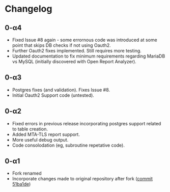# Changelog

## 0-α4
- Fixed Issue #8 again - some errornous code was introduced at some point that skips DB checks if not using Oauth2.
- Further Oauth2 fixes implemented. Still requires more testing.
- Updated documentation to fix minimum requirements regarding MariaDB vs MySQL (initially discovered with Open Report Analyzer).

## 0-α3
- Postgres fixes (and validation). Fixes Issue #8.
- Initial Oauth2 Support code (untested).

## 0-α2
- Fixed errors in previous release incorporating postgres support related to table creation.
- Added MTA-TLS report support.
- More useful debug output.
- Code consolodation (eg, subroutine repetative code).

## 0-α1
- Fork renamed
- Incorporate changes made to original repository after fork ([commit 51ba1de](https://github.com/userjack6880/Open-Report-Parser/commit/51ba1de8521559647ebe4b8a1db291c26b572de4))